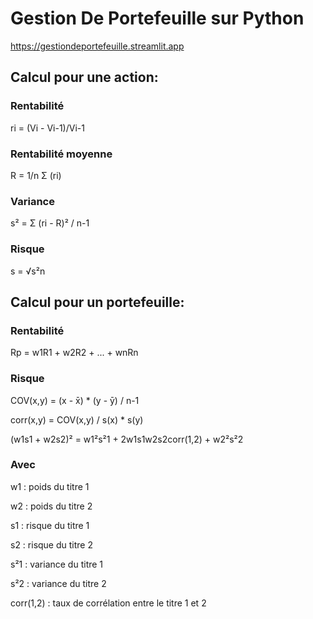 # Gestion De Portefeuille sur Python

https://gestiondeportefeuille.streamlit.app

## Calcul pour une action:

### Rentabilité
ri = (Vi - Vi-1)/Vi-1

### Rentabilité moyenne
R = 1/n Σ (ri) 

### Variance
s² = Σ (ri - R)² / n-1

### Risque
s = √s²n


## Calcul pour un portefeuille: 

### Rentabilité 
Rp = w1R1 + w2R2 + ... + wnRn

### Risque
COV(x,y) = (x - x̄) * (y - ȳ) / n-1

corr(x,y) = COV(x,y) / s(x) * s(y)

(w1s1 + w2s2)² = w1²s²1 + 2w1s1w2s2corr(1,2) + w2²s²2

### Avec
w1 : poids du titre 1

w2 : poids du titre 2

s1 : risque du titre 1

s2 : risque du titre 2

s²1 : variance du titre 1

s²2 : variance du titre 2

corr(1,2) : taux de corrélation entre le titre 1 et 2

